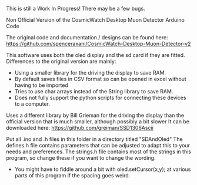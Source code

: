 This is still a Work In Progress! There may be a few bugs.

Non Official Version of the CosmicWatch Desktop Muon Detector Arduino Code

The original code and documentation / designs can be found here:
https://github.com/spenceraxani/CosmicWatch-Desktop-Muon-Detector-v2

This software uses both the oled display and the sd card if they are fitted.
Differences to the original version are mainly:
 - Using a smaller library for the driving the display to save RAM.
 - By default saves files in CSV format so can be opened in excel without having to be imported
 - Tries to use char arrays instead of the String library to save RAM.
 - Does not fully support the python scripts for connecting these devices to a computer.

Uses a different library by Bill Grieman for the driving the display than the official version that is much smaller, although possibly a bit slower
It can be downloaded here: https://github.com/greiman/SSD1306Ascii

Put all .ino and .h files in this folder in a directory titled "SDAndOled"
The defines.h file contains parameters that can be adjusted to adapt this to your needs and preferences.
The strings.h file contains most of the strings in this program, so change these if you want to change the wording.
 - You might have to fiddle around a bit with oled.setCursor(x,y); at various parts of this program if the spacing goes weird.
